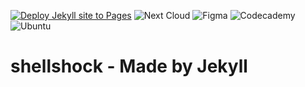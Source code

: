 [![Deploy Jekyll site to Pages](https://github.com/depgod/weblog/actions/workflows/jekyll.yml/badge.svg)](https://github.com/depgod/weblog/actions/workflows/jekyll.yml)
![Next Cloud](https://img.shields.io/badge/Next%20Cloud-0B94DE?style=for-the-badge&logo=nextcloud&logoColor=white)
![Figma](https://img.shields.io/badge/figma-%23F24E1E.svg?style=for-the-badge&logo=figma&logoColor=white)
![Codecademy](https://img.shields.io/badge/Codecademy-FFF0E5?style=for-the-badge&logo=codecademy&logoColor=1F243A)
![Ubuntu](https://img.shields.io/badge/Ubuntu-E95420?style=for-the-badge&logo=ubuntu&logoColor=white)

# shellshock - Made by Jekyll
